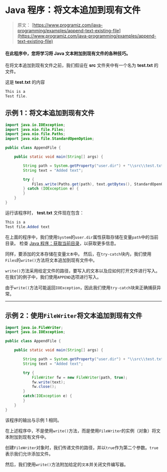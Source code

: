 # Java 程序：将文本追加到现有文件

> 原文： [https://www.programiz.com/java-programming/examples/append-text-existing-file](https://www.programiz.com/java-programming/examples/append-text-existing-file)

#### 在此程序中，您将学习将 Java 文本附加到现有文件的各种技巧。

在将文本追加到现有文件之前，我们假设在 **src** 文件夹中有一个名为 **test.txt** 的文件。

这是 **test.txt** 的内容

```java
This is a
Test file.
```

## 示例 1：将文本追加到现有文件

```java
import java.io.IOException;
import java.nio.file.Files;
import java.nio.file.Paths;
import java.nio.file.StandardOpenOption;

public class AppendFile {

    public static void main(String[] args) {

        String path = System.getProperty("user.dir") + "\\src\\test.txt";
        String text = "Added text";

        try {
            Files.write(Paths.get(path), text.getBytes(), StandardOpenOption.APPEND);
        } catch (IOException e) {
        }
    }
}
```

运行该程序时， **test.txt** 文件现在包含：

```java
This is a
Test file.Added text
```

在上面的程序中，我们使用`System`的`user.dir`属性获取存储在变量`path`中的当前目录。 检查 [Java 程序：获取当前目录](/java-programming/examples/current-working-directory "Java Program to get the current directory")，以获取更多信息。

同样，要添加的文本存储在变量`文本`中。 然后，在`try-catch`块内，我们使用`Files`的`write()`方法将文本追加到现有文件中。

`write()`方法采用给定文件的路径，要写入的文本以及应如何打开文件进行写入。 在我们的例子中，我们使用`APPEND`选项进行写入。

由于`write()`方法可能返回`IOException`，因此我们使用`try-catch`块来正确捕获异常。

* * *

## 示例 2：使用`FileWriter`将文本追加到现有文件

```java
import java.io.FileWriter;
import java.io.IOException;

public class AppendFile {

    public static void main(String[] args) {

        String path = System.getProperty("user.dir") + "\\src\\test.txt";
        String text = "Added text";

        try {
            FileWriter fw = new FileWriter(path, true);
            fw.write(text);
            fw.close();
        }
        catch(IOException e) {
        }
    }
}
```

该程序的输出与示例 1 相同。

在上述程序中，不是使用`write()`方法，而是使用`FileWriter`的实例（对象）将文本附加到现有文件中。

创建`FileWriter`对象时，我们传递文件的路径，并以`true`作为第二个参数。`true`表示我们允许添加文件。

然后，我们使用`write()`方法附加给定的`文本`并关闭文件编写器。
